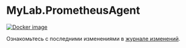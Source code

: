 # MyLab.PrometheusAgent
[![Docker image](https://img.shields.io/docker/v/mylabtools/oprometheus-agent?label=Docker%20image)](https://hub.docker.com/r/mylabtools/oprometheus-agent)

Ознакомьтесь с последними изменениями в [журнале изменений](/changelog.md).

